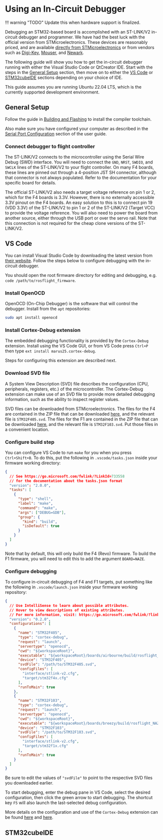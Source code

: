 # Using an In-Circuit Debugger

!!! warning "TODO"
    Update this when hardware support is finalized.

Debugging an STM32-based board is accomplished with an ST-LINK/V2 in-circuit debugger and programmer. We have had the best luck with the official version from STMicroelectronics. These devices are reasonably priced, and are available [directly from STMicroelectronics](https://www.st.com/en/development-tools/st-link-v2.html) or from vendors such as [Digi-Key](https://www.digikey.com/product-detail/en/stmicroelectronics/ST-LINK-V2/497-10484-ND/2214535), [Mouser](https://www.mouser.com/ProductDetail/STMicroelectronics/ST-LINK-V2?qs=H4BOwPtf9MC1sDQ8j3cy4w%3D%3D), and [Newark](https://www.newark.com/stmicroelectronics/st-link-v2/icd-programmer-usb-2-0-jtag-for/dp/46T6935).

The following guide will show you how to get the in-circuit debugger running with either the Visual Studio Code or QtCreator IDE. Start with the steps in the [General Setup](#general-setup) section, then move on to either the [VS Code](#vs-code) or [STM32cubeIDE](#stm32cubeide) sections depending on your choice of IDE.

This guide assumes you are running Ubuntu 22.04 LTS, which is the currently supported development environment.


## General Setup

Follow the guide in [Building and Flashing](building-and-flashing.md) to install the compiler toolchain.

Also make sure you have configured your computer as described in the [Serial Port Configuration](../../user-guide/concepts/flight-controller-setup.md#serial-port-configuration) section of the user guide.

### Connect debugger to flight controller

The ST-LINK/V2 connects to the microcontroller using the Serial Wire Debug (SWD) interface. You will need to connect the `GND`, `NRST`, `SWDIO`, and `SWCLK` lines of the ST-LINK/V2 to your flight controller. On many F4 boards, these lines are pinned out through a 4-position JST SH connector, although that connector is not always populated. Refer to the documentation for your specific board for details.

The official ST-LINK/V2 also needs a target voltage reference on pin 1 or 2, which for the F4 boards is 3.3V. However, there is no externally accessible 3.3V pinout on the F4 boards. An easy solution to this is to connect pin 19 (VDD 3.3V) of the ST-LINK/V2 to pin 1 or 2 of the ST-LINK/V2 (Target VCC) to provide the voltage reference. You will also need to power the board from another source, either through the USB port or over the servo rail. Note that this connection is not required for the cheap clone versions of the ST-LINK/V2.

## VS Code

You can install Visual Studio Code by downloading the latest version from [their website](https://code.visualstudio.com). Follow the steps below to configure debugging with the in-circuit debugger.

You should open the root firmware directory for editing and debugging, e.g. `code /path/to/rosflight_firmware`.

### Install OpenOCD

OpenOCD (On-Chip Debugger) is the software that will control the debugger. Install from the `apt` repositories:

``` bash
sudo apt install openocd
```

### Install Cortex-Debug extension

The embedded debugging functionality is provided by the `Cortex-Debug` extension. Install using the VS Code GUI, or from VS Code press `Ctrl+P` then type `ext install marus25.cortex-debug`.

Steps for configuring this extension are described next.

### Download SVD file

A System View Description (SVD) file describes the configuration (CPU, peripherals, registers, etc.) of the microcontroller. The Cortex-Debug extension can make use of an SVD file to provide more detailed debugging information, such as the ability to inspect register values.

SVD files can be downloaded from STMicroelectronics. The files for the F4 are contained in the ZIP file that can be downloaded [here](https://www.st.com/resource/en/svd/stm32f4_svd.zip), and the relevant file is `STM32F405.svd`. The files for the F1 are contained in the ZIP file that can be downloaded [here](https://www.st.com/resource/en/svd/stm32f1_svd.zip), and the relevant file is `STM32F103.svd`. Put those files in a convenient location.

### Configure build step

You can configure VS Code to run `make` for you when you press `Ctrl+Shift+B`. To do this, put the following in `.vscode/tasks.json` inside your firmware working directory:

``` json
{
  // See https://go.microsoft.com/fwlink/?LinkId=733558
  // for the documentation about the tasks.json format
  "version": "2.0.0",
  "tasks": [
    {
      "type": "shell",
      "label": "make",
      "command": "make",
      "args": ["DEBUG=GDB"],
      "group": {
        "kind": "build",
        "isDefault": true
      }
    }
  ]
}
```

Note that by default, this will only build the F4 (Revo) firmware. To build the F1 firmware, you will need to edit this to add the argument `BOARD=NAZE`.

### Configure debugging

To configure in-circuit debugging of F4 and F1 targets, put something like the following in `.vscode/launch.json` inside your firmware working repository:

``` json
{
  // Use IntelliSense to learn about possible attributes.
  // Hover to view descriptions of existing attributes.
  // For more information, visit: https://go.microsoft.com/fwlink/?linkid=830387
  "version": "0.2.0",
  "configurations": [
    {
      "name": "STM32F405",
      "type": "cortex-debug",
      "request": "launch",
      "servertype": "openocd",
      "cwd": "${workspaceRoot}",
      "executable": "${workspaceRoot}/boards/airbourne/build/rosflight_REVO_Debug.elf",
      "device": "STM32F405",
      "svdFile": "/path/to/STM32F405.svd",
      "configFiles": [
        "interface/stlink-v2.cfg",
        "target/stm32f4x.cfg"
      ],
      "runToMain": true
    },
    {
      "name": "STM32F103",
      "type": "cortex-debug",
      "request": "launch",
      "servertype": "openocd",
      "cwd": "${workspaceRoot}",
      "executable": "${workspaceRoot}/boards/breezy/build/rosflight_NAZE_Debug.elf",
      "device": "STM32F103",
      "svdFile": "/path/to/STM32F103.svd",
      "configFiles": [
        "interface/stlink-v2.cfg",
        "target/stm32f1x.cfg"
      ],
      "runToMain": true
    }
  ]
}
```

Be sure to edit the values of `"svdFile"` to point to the respective SVD files you downloaded earlier.

To start debugging, enter the debug pane in VS Code, select the desired configuration, then click the green arrow to start debugging. The shortcut key `F5` will also launch the last-selected debug configuration.

More details on the configuration and use of the `Cortex-Debug` extension can be found [here](https://marcelball.ca/projects/cortex-debug/cortex-debug-launch-configurations/) and [here](https://github.com/Marus/cortex-debug).

## STM32cubeIDE
